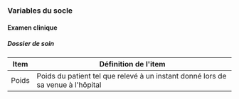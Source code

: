 ### Variables du socle

#### Examen clinique

##### Dossier de soin

| Item  | Définition de l'item                                                            |
|-------|---------------------------------------------------------------------------------|
| Poids | Poids du patient tel que relevé à un instant donné lors de sa venue à l'hôpital |

